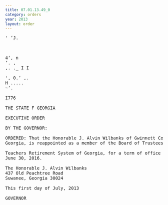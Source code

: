 ```yaml
---
title: 07.01.13.49_0
category: orders
year: 2013
layout: order
---
```


<pre>' ‘J.

   

4‘, n
’. ,
,. ._ I I

', 0.‘ ,.
H .....
~‘.

I776

THE STATE F GEORGIA

EXECUTIVE ORDER

BY THE GOVERNOR:

ORDERED: That the Honorable J. Alvin Wilbanks of Gwinnett County,
Georgia, is reappointed as a member of the Board of Trustees of the

Teachers Retirement System of Georgia, for a term of office ending
June 30, 2016.

The Honorable J. Alvin Wilbanks
437 Old Peachtree Road
Suwanee, Georgia 30024

This first day of July, 2013

GOVERNOR

</pre>
